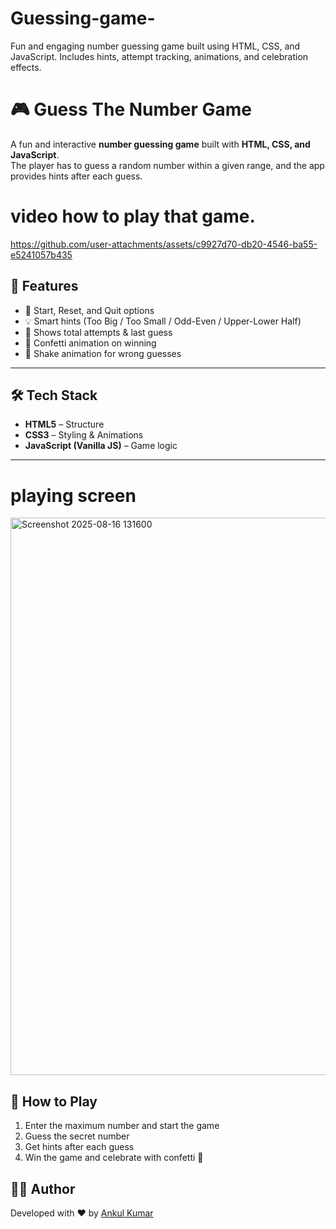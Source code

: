 # Guessing-game-
Fun and engaging number guessing game built using HTML, CSS, and JavaScript. Includes hints, attempt tracking, animations, and celebration effects.
# 🎮 Guess The Number Game  

A fun and interactive **number guessing game** built with **HTML, CSS, and JavaScript**.  
The player has to guess a random number within a given range, and the app provides hints after each guess.  


# video how to play that game.

https://github.com/user-attachments/assets/c9927d70-db20-4546-ba55-e5241057b435



## 🚀 Features
- 🎯 Start, Reset, and Quit options  
- 💡 Smart hints (Too Big / Too Small / Odd-Even / Upper-Lower Half)  
- 🔢 Shows total attempts & last guess  
- 🎉 Confetti animation on winning  
- 🔔 Shake animation for wrong guesses  

---

## 🛠️ Tech Stack
- **HTML5** – Structure  
- **CSS3** – Styling & Animations  
- **JavaScript (Vanilla JS)** – Game logic  

---

# playing screen 
<img width="1870" height="892" alt="Screenshot 2025-08-16 131600" src="https://github.com/user-attachments/assets/ef13d922-822e-4d4e-8912-d72189730938" />


## 🎯 How to Play
1. Enter the maximum number and start the game  
2. Guess the secret number  
3. Get hints after each guess  
4. Win the game and celebrate with confetti 🎉  



## 👨‍💻 Author
Developed with ❤️ by [Ankul Kumar](https://github.com/Ankulkumar23)  

